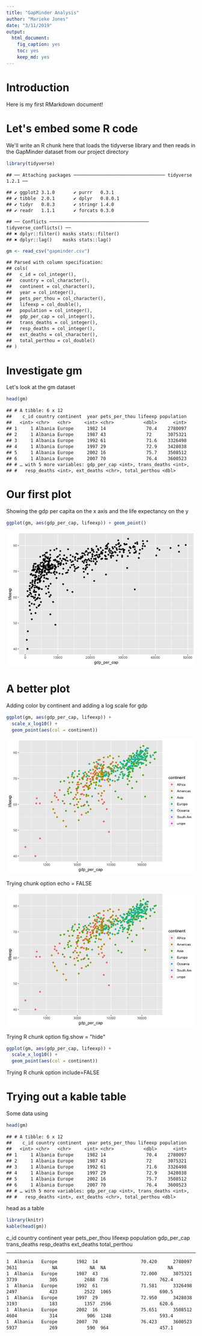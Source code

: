 ```yaml
---
title: "GapMinder Analysis"
author: "Marieke Jones"
date: "3/11/2019"
output: 
  html_document: 
    fig_caption: yes
    toc: yes
    keep_md: yes
---
```


# Introduction

Here is my first RMarkdown document!

# Let's embed some R code

We'll write an R chunk here that loads the tidyverse library and then reads in the GapMinder dataset from our project directory


```r
library(tidyverse)
```

```
## ── Attaching packages ────────────────────────────────── tidyverse 1.2.1 ──
```

```
## ✔ ggplot2 3.1.0       ✔ purrr   0.3.1  
## ✔ tibble  2.0.1       ✔ dplyr   0.8.0.1
## ✔ tidyr   0.8.3       ✔ stringr 1.4.0  
## ✔ readr   1.1.1       ✔ forcats 0.3.0
```

```
## ── Conflicts ───────────────────────────────────── tidyverse_conflicts() ──
## ✖ dplyr::filter() masks stats::filter()
## ✖ dplyr::lag()    masks stats::lag()
```

```r
gm <- read_csv("gapminder.csv")
```

```
## Parsed with column specification:
## cols(
##   c_id = col_integer(),
##   country = col_character(),
##   continent = col_character(),
##   year = col_integer(),
##   pets_per_thou = col_character(),
##   lifeexp = col_double(),
##   population = col_integer(),
##   gdp_per_cap = col_integer(),
##   trans_deaths = col_integer(),
##   resp_deaths = col_integer(),
##   ext_deaths = col_character(),
##   total_perthou = col_double()
## )
```

# Investigate gm

Let's look at the gm dataset


```r
head(gm)
```

```
## # A tibble: 6 x 12
##    c_id country continent  year pets_per_thou lifeexp population
##   <int> <chr>   <chr>     <int> <chr>           <dbl>      <int>
## 1     1 Albania Europe     1982 14               70.4    2780097
## 2     1 Albania Europe     1987 43               72      3075321
## 3     1 Albania Europe     1992 61               71.6    3326498
## 4     1 Albania Europe     1997 29               72.9    3428038
## 5     1 Albania Europe     2002 16               75.7    3508512
## 6     1 Albania Europe     2007 70               76.4    3600523
## # … with 5 more variables: gdp_per_cap <int>, trans_deaths <int>,
## #   resp_deaths <int>, ext_deaths <chr>, total_perthou <dbl>
```

# Our first plot

Showing the gdp per capita on the x axis and the life expectancy on the y


```r
ggplot(gm, aes(gdp_per_cap, lifeexp)) + geom_point()
```

![](rmdwmeta_files/figure-html/unnamed-chunk-3-1.png)<!-- -->

# A better plot

Adding color by continent and adding a log scale for gdp


```r
ggplot(gm, aes(gdp_per_cap, lifeexp)) +
  scale_x_log10() + 
  geom_point(aes(col = continent))
```

![Life Expectancy by GDP](rmdwmeta_files/figure-html/unnamed-chunk-4-1.png)

Trying chunk option echo = FALSE

![Life Expectancy by GDP](rmdwmeta_files/figure-html/unnamed-chunk-5-1.png)

Trying R chunk option fig.show = "hide"


```r
ggplot(gm, aes(gdp_per_cap, lifeexp)) +
  scale_x_log10() + 
  geom_point(aes(col = continent))
```

Trying R chunk option include=FALSE



# Trying out a kable table

Some data using


```r
head(gm)
```

```
## # A tibble: 6 x 12
##    c_id country continent  year pets_per_thou lifeexp population
##   <int> <chr>   <chr>     <int> <chr>           <dbl>      <int>
## 1     1 Albania Europe     1982 14               70.4    2780097
## 2     1 Albania Europe     1987 43               72      3075321
## 3     1 Albania Europe     1992 61               71.6    3326498
## 4     1 Albania Europe     1997 29               72.9    3428038
## 5     1 Albania Europe     2002 16               75.7    3508512
## 6     1 Albania Europe     2007 70               76.4    3600523
## # … with 5 more variables: gdp_per_cap <int>, trans_deaths <int>,
## #   resp_deaths <int>, ext_deaths <chr>, total_perthou <dbl>
```

head as a table

```r
library(knitr)
kable(head(gm))
```



 c_id  country   continent    year  pets_per_thou    lifeexp   population   gdp_per_cap   trans_deaths   resp_deaths  ext_deaths    total_perthou
-----  --------  ----------  -----  --------------  --------  -----------  ------------  -------------  ------------  -----------  --------------
    1  Albania   Europe       1982  14                70.420      2780097          3631             NA            NA  NA                       NA
    1  Albania   Europe       1987  43                72.000      3075321          3739            305          2688  736                   762.4
    1  Albania   Europe       1992  61                71.581      3326498          2497            423          2522  1065                  690.5
    1  Albania   Europe       1997  29                72.950      3428038          3193            183          1357  2596                  620.6
    1  Albania   Europe       2002  16                75.651      3508512          4604            314           906  1248                  593.4
    1  Albania   Europe       2007  70                76.423      3600523          5937            269           590  964                   457.1
